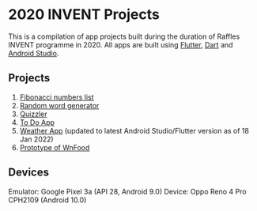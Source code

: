 # 2020 INVENT Projects

This is a compilation of app projects built during the duration of Raffles INVENT programme in 2020. All apps are built using [Flutter](https://flutter.dev), [Dart](https://dart.dev/) and [Android Studio](https://developer.android.com/studio).

## Projects
1. [Fibonacci numbers list](https://github.com/cherylktt/2020-Invent/tree/master/01%20fibonacci)
2. [Random word generator](https://github.com/cherylktt/2020-Invent/tree/master/02%20random_wordgen)
3. [Quizzler](https://github.com/cherylktt/2020-Invent/tree/master/03%20quizzler)
4. [To Do App](https://github.com/cherylktt/2020-Invent/tree/master/04%20todo_app)
5. [Weather App](https://github.com/cherylktt/2020-Invent/tree/master/05%20weather_app) (updated to latest Android Studio/Flutter version as of 18 Jan 2022)
6. [Prototype of WnFood](https://github.com/cherylktt/2020-Invent/tree/master/06%20wnfood)

## Devices
Emulator: Google Pixel 3a (API 28, Android 9.0)
Device: Oppo Reno 4 Pro CPH2109 (Android 10.0)
